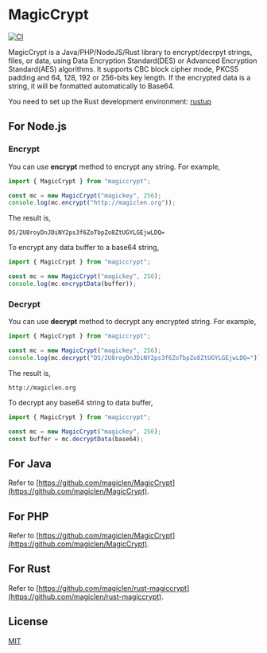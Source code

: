 MagicCrypt
=================================

[![CI](https://github.com/magiclen/node-magiccrypt/actions/workflows/ci.yml/badge.svg)](https://github.com/magiclen/node-magiccrypt/actions/workflows/ci.yml)

MagicCrypt is a Java/PHP/NodeJS/Rust library to encrypt/decrpyt strings, files, or data, using Data Encryption Standard(DES) or Advanced Encryption Standard(AES) algorithms. It supports CBC block cipher mode, PKCS5 padding and 64, 128, 192 or 256-bits key length. If the encrypted data is a string, it will be formatted automatically to Base64.

You need to set up the Rust development environment: [rustup](https://rustup.rs/)

## For Node.js

### Encrypt

You can use **encrypt** method to encrypt any string. For example,

```typescript
import { MagicCrypt } from "magiccrypt";

const mc = new MagicCrypt("magickey", 256);
console.log(mc.encrypt("http://magiclen.org"));
```

The result is,

    DS/2U8royDnJDiNY2ps3f6ZoTbpZo8ZtUGYLGEjwLDQ=

To encrypt any data buffer to a base64 string,

```typescript
import { MagicCrypt } from "magiccrypt";

const mc = new MagicCrypt("magickey", 256);
console.log(mc.encryptData(buffer));
```

### Decrypt

You can use **decrypt** method to decrypt any encrypted string. For example,

```typescript
import { MagicCrypt } from "magiccrypt";

const mc = new MagicCrypt("magickey", 256);
console.log(mc.decrypt("DS/2U8royDnJDiNY2ps3f6ZoTbpZo8ZtUGYLGEjwLDQ="));
```

The result is,

    http://magiclen.org

To decrypt any base64 string to data buffer,

```typescript
import { MagicCrypt } from "magiccrypt";

const mc = new MagicCrypt("magickey", 256);
const buffer = mc.decryptData(base64);
```

## For Java

Refer to [https://github.com/magiclen/MagicCrypt](https://github.com/magiclen/MagicCrypt).

## For PHP

Refer to [https://github.com/magiclen/MagicCrypt](https://github.com/magiclen/MagicCrypt).

## For Rust

Refer to [https://github.com/magiclen/rust-magiccrypt](https://github.com/magiclen/rust-magiccrypt).

## License

[MIT](LICENSE)
